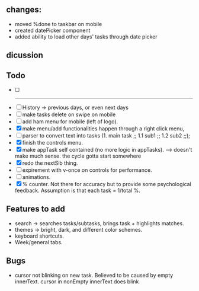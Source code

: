 ## changes:
- moved %done to taskbar on mobile
- created datePicker component
- added ability to load other days' tasks through date picker


## dicussion
<!-- - should "failed" state be done away with? Make the "failed" state apply to tasks that are not "done" by the end of the day? -->

## Todo 
- [ ] ---
- [ ] History -> previous days, or even next days
- [ ] make tasks delete on swipe on mobile
- [ ] add ham menu for mobile (left of logo).
- [x] make menu/add functionalities happen through a right click menu,
- [ ] parser to convert text into tasks (1. main task ;; 1.1 sub1 ;; 1.2 sub2 ;;);
- [x] finish the controls menu.
- [x] make appTask self contained (no more logic in appTasks). --> doesn't make much sense. the cycle gotta start somewhere
- [x] redo the nextSib thing.
- [ ] expirement with v-once on controls for performance.
- [ ] animations.
- [x] % counter. Not there for accuracy but to provide some psychological feedback. Assumption is that each task = 1/total %.

## Features to add
- search -> searches tasks/subtasks, brings task + highlights matches.
- themes -> bright, dark, and different color schemes.
- keyboard shortcuts.
- Week/general tabs.

## Bugs
- cursor not blinking on new task. Believed to be caused by empty innerText. cursor in nonEmpty innerText does blink
<!-- - cursor one letter behind when editing -->
